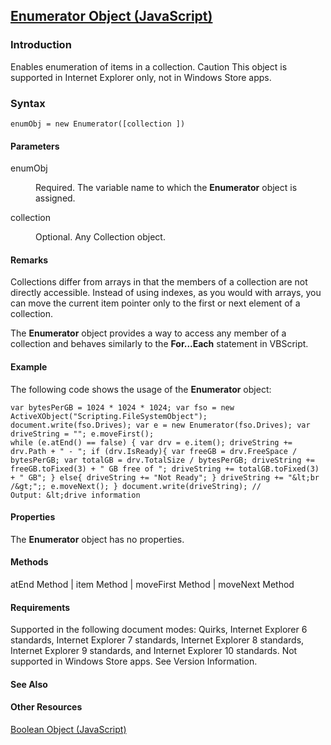 ## [Enumerator Object (JavaScript)](Enumerator-Object.html)

### Introduction 

 Enables enumeration of items in a collection. Caution This object is supported in Internet Explorer only, not in Windows Store apps.

### Syntax 

```
enumObj = new Enumerator([collection ])
```

#### Parameters 

<div id="sectionSection0" class="section" name="collapseableSection" style="" expanded="true">
  <dl class="authored">
    <dt>
      <span class="parameter" sdata="paramReference" xmlns:util="util">enumObj</span>
    </dt>
    <dd>
      <p xmlns:util="util">
        Required. The variable name to which the <b>Enumerator</b> object is assigned.
      </p>
    </dd>
    <dt>
      <span class="parameter" sdata="paramReference" xmlns:util="util">collection</span>
    </dt>
    <dd>
      <p xmlns:util="util">
        Optional. Any Collection object.
      </p>
    </dd>
  </dl>
</div>

#### Remarks 

<div id="languageReferenceRemarksSection" class="section" name="collapseableSection" style="">
  <p xmlns:util="util">
    Collections differ from arrays in that the members of a collection are not directly accessible. Instead of using indexes, as you would with arrays, you can move the current item pointer only to
    the first or next element of a collection.
  </p>
  <p xmlns:util="util">
    The <b>Enumerator</b> object provides a way to access any member of a collection and behaves similarly to the <b>For...Each</b> statement in VBScript.
  </p>
</div>

#### Example 

<p xmlns:util="util">
  The following code shows the usage of the <b>Enumerator</b> object:
</p>

```
var bytesPerGB = 1024 * 1024 * 1024; var fso = new ActiveXObject("Scripting.FileSystemObject"); document.write(fso.Drives); var e = new Enumerator(fso.Drives); var driveString = ""; e.moveFirst();
while (e.atEnd() == false) { var drv = e.item(); driveString += drv.Path + " - "; if (drv.IsReady){ var freeGB = drv.FreeSpace / bytesPerGB; var totalGB = drv.TotalSize / bytesPerGB; driveString +=
freeGB.toFixed(3) + " GB free of "; driveString += totalGB.toFixed(3) + " GB"; } else{ driveString += "Not Ready"; } driveString += "&lt;br /&gt;";; e.moveNext(); } document.write(driveString); //
Output: &lt;drive information
```

#### Properties 

<div id="sectionSection1" class="section" name="collapseableSection" style="" expanded="true">
  <p xmlns:util="util">
    The <b>Enumerator</b> object has no properties.
  </p>
</div>

#### Methods 

<div id="sectionSection2" class="section" name="collapseableSection" style="" expanded="true">
  <p xmlns:util="util">
    atEnd Method | item Method | moveFirst Method | moveNext Method
  </p>
</div>

#### Requirements 

<div id="requirementsTitleSection" class="section" name="collapseableSection" style="">
  <p xmlns:util="util">
    Supported in the following document modes: Quirks, Internet Explorer 6 standards, Internet Explorer 7 standards, Internet Explorer 8 standards, Internet Explorer 9 standards, and Internet
    Explorer 10 standards. Not supported in Windows Store apps. See Version Information.
  </p>
</div>

#### See Also 

<div id="seeAlsoSection" class="section" name="collapseableSection" style="">
  <h4 class="subHeading">
    Other Resources
  </h4>
  <div class="seeAlsoStyle">
    <span sdata="link" xmlns:util="util"><a href="d67748f2-7bf5-4889-8269-e777616cc5f0.htm">Boolean Object (JavaScript)</a></span>
  </div>
</div>

